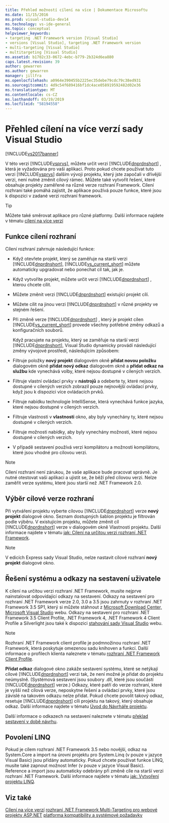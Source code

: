 ```yaml
---
title: Přehled možností cílení na více | Dokumentace Microsoftu
ms.date: 11/15/2016
ms.prod: visual-studio-dev14
ms.technology: vs-ide-general
ms.topic: conceptual
helpviewer_keywords:
- targeting .NET Framework version [Visual Studio]
- versions [Visual Studio], targeting .NET Framework version
- multi-targeting [Visual Studio]
- multitargeting [Visual Studio]
ms.assetid: b1702c33-0672-4ebc-b779-2b324d6ea880
caps.latest.revision: 39
author: gewarren
ms.author: gewarren
manager: jillfra
ms.openlocfilehash: a0964e390455b2225ec35debe79cdc79c38ed931
ms.sourcegitcommit: 4d9c54f689416bf1dc4ace058919592482d02e36
ms.translationtype: MT
ms.contentlocale: cs-CZ
ms.lasthandoff: 03/19/2019
ms.locfileid: "58194558"
---
```

# <a name="visual-studio-multi-targeting-overview"></a>Přehled cílení na více verzí sady Visual Studio
[!INCLUDE[vs2017banner](../includes/vs2017banner.md)]

V této verzi [!INCLUDE[vsprvs](../includes/vsprvs-md.md)], můžete určit verzi [!INCLUDE[dnprdnshort](../includes/dnprdnshort-md.md)] , která je vyžadována pro vaši aplikaci. Proto pokud chcete používat tuto verzi [!INCLUDE[vsprvs](../includes/vsprvs-md.md)] dalším vývoji projektu, který jste započali v dřívější verzi, není nutné změnit cílový rámec. Můžete také vytvořit řešení, které obsahuje projekty zaměřené na různé verze rozhraní Framework. Cílení rozhraní také pomáhá zajistit, že aplikace používá pouze funkce, které jsou k dispozici v zadané verzi rozhraní framework.

> [!TIP]
>  Můžete také směrovat aplikace pro různé platformy. Další informace najdete v tématu [cílení na více verzí](../msbuild/msbuild-multitargeting-overview.md)

## <a name="framework-targeting-features"></a>Funkce cílení rozhraní
 Cílení rozhraní zahrnuje následující funkce:

- Když otevřete projekt, který se zaměřuje na starší verzi [!INCLUDE[dnprdnshort](../includes/dnprdnshort-md.md)], [!INCLUDE[vs_current_short](../includes/vs-current-short-md.md)] můžete automaticky upgradovat nebo ponechat cíl tak, jak je.

- Když vytvoříte projekt, můžete určit verzi [!INCLUDE[dnprdnshort](../includes/dnprdnshort-md.md)] , kterou chcete cílit.

- Můžete změnit verzi [!INCLUDE[dnprdnshort](../includes/dnprdnshort-md.md)] existující projekt cílí.

- Můžete cílit na jinou verzi [!INCLUDE[dnprdnshort](../includes/dnprdnshort-md.md)] v různé projekty ve stejném řešení.

- Při změně verze [!INCLUDE[dnprdnshort](../includes/dnprdnshort-md.md)] , který je projekt cílen [!INCLUDE[vs_current_short](../includes/vs-current-short-md.md)] provede všechny potřebné změny odkazů a konfiguračních souborů.

  Když pracujete na projektu, který se zaměřuje na starší verzi [!INCLUDE[dnprdnshort](../includes/dnprdnshort-md.md)], Visual Studio dynamicky provádí následující změny vývojové prostředí, následujícím způsobem:

- Filtruje položky **nový projekt** dialogovém okně **přidat novou položku** dialogovém okně **přidat nový odkaz** dialogovém okně a **přidat odkaz na službu** kde vynechává volby, které nejsou dostupné v cílených verzích.

- Filtruje vlastní ovládací prvky v **nástrojů** a odeberte ty, které nejsou dostupné v cílených verzích zobrazil pouze nejnovější ovládací prvky, když jsou k dispozici více ovládacích prvků.

- Filtruje nabídku technologie IntelliSense, která vynechává funkce jazyka, které nejsou dostupné v cílených verzích.

- Filtruje vlastnosti v **vlastnosti** okno, aby byly vynechány ty, které nejsou dostupné v cílených verzích.

- Filtruje možnosti nabídky, aby byly vynechány možnosti, které nejsou dostupné v cílených verzích.

- V případě sestavení používá verzi kompilátoru a možnosti kompilátoru, které jsou vhodné pro cílovou verzi.

> [!NOTE]
>  Cílení rozhraní není zárukou, že vaše aplikace bude pracovat správně. Je nutné otestovat vaši aplikaci a ujistit se, že běží před cílovou verzi. Nelze zaměřit verze systému, které jsou starší než .NET Framework 2.0.

## <a name="selecting-a-target-framework-version"></a>Výběr cílové verze rozhraní
 Při vytváření projektu vyberte cílovou [!INCLUDE[dnprdnshort](../includes/dnprdnshort-md.md)] verze **nový projekt** dialogové okno. Seznam dostupných šablon projektu je filtrován podle výběru. V existujícím projektu, můžete změnit cíl [!INCLUDE[dnprdnshort](../includes/dnprdnshort-md.md)] verze v dialogovém okně Vlastnosti projektu. Další informace najdete v tématu [jak: Cílení na určitou verzi rozhraní .NET Framework](../ide/how-to-target-a-version-of-the-dotnet-framework.md).

> [!NOTE]
>  V edicích Express sady Visual Studio, nelze nastavit cílové rozhraní **nový projekt** dialogové okno.

## <a name="resolving-system-and-user-assembly-references"></a>Řešení systému a odkazy na sestavení uživatele
 K cílení na určitou verzi rozhraní .NET Framework, musíte nejprve nainstalovat odpovídající odkazy na sestavení. Odkazy na sestavení pro rozhraní .NET Framework verze 2.0, 3.0 a 3.5 jsou zahrnuty v rozhraní .NET Framework 3.5 SP1, který si můžete stáhnout z [Microsoft Download Center, Microsoft Visual Studio](https://www.microsoft.com/download/details.aspx?id=25150) webu. Odkazy na sestavení pro rozhraní .NET Framework 3.5 Client Profile, .NET Framework 4, .NET Framework 4 Client Profile a Silverlight jsou také k dispozici [stahování sady Visual Studio](http://go.microsoft.com/fwlink/?LinkId=179687) webu.

> [!NOTE]
>  Rozhraní .NET Framework client profile je podmnožinou rozhraní .NET Framework, která poskytuje omezenou sadu knihoven a funkcí. Další informace o profilech klienta naleznete v tématu [rozhraní .NET Framework Client Profile](http://msdn.microsoft.com/library/f0219919-1f02-4588-8704-327a62fd91f1).

 **Přidat odkaz** dialogové okno zakáže sestavení systému, které se netýkají cílové [!INCLUDE[dnprdnshort](../includes/dnprdnshort-md.md)] verzi tak, že není možné je přidat do projektu neúmyslně. (Systémová sestavení jsou soubory .dll, které jsou součástí [!INCLUDE[dnprdnshort](../includes/dnprdnshort-md.md)] verze.) Odkazy, které patří do verze rozhraní, které je vyšší než cílová verze, neposkytne řešení a ovládací prvky, které jsou závislé na takovém odkazu nelze přidat. Pokud chcete povolit takový odkaz, resetuje [!INCLUDE[dnprdnshort](../includes/dnprdnshort-md.md)] cíli projektu na takový, který obsahuje odkaz.  Další informace najdete v tématu [Úvod do Návrháře projektu](http://msdn.microsoft.com/898dd854-c98d-430c-ba1b-a913ce3c73d7).

 Další informace o odkazech na sestavení naleznete v tématu [překlad sestavení v době návrhu](../msbuild/resolving-assemblies-at-design-time.md).

## <a name="enabling-linq"></a>Povolení LINQ
 Pokud je cílem rozhraní .NET Framework 3.5 nebo novější, odkaz na System.Core a import na úrovni projektu pro System.Linq (v pouze v jazyce Visual Basic) jsou přidány automaticky. Pokud chcete používat funkce LINQ, musíte také zapnout možnost Infer (v pouze v jazyce Visual Basic). Reference a import jsou automaticky odebrány při změně cíle na starší verzi rozhraní .NET Framework. Další informace najdete v tématu [jak: Vytvoření projektu LINQ](http://msdn.microsoft.com/library/a929e653-09a3-44be-881f-68ca33f192b2).

## <a name="see-also"></a>Viz také
[Cílení na více verzí](../msbuild/msbuild-multitargeting-overview.md)
[rozhraní .NET Framework Multi-Targeting pro webové projekty ASP.NET](http://msdn.microsoft.com/library/8b8145a9-62f6-4fc4-8a83-47b0487cbe76)
[platforma kompatibility a systémové požadavky](/visualstudio/productinfo/vs2015-compatibility-vs)
